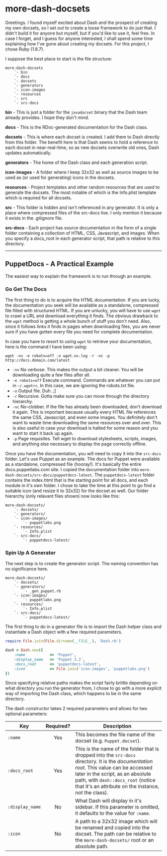 more-dash-docsets
=================

Greetings. I found myself excited about Dash and the prospect of creating my own docsets, so I set out to create a loose framework to do just that. I didn't build it for anyone but myself, but if you'd like to use it, feel free. In case I forget, and I guess for anyone interested, I shall spend some time explaining how I've gone about creating my docsets. For this project, I chose Ruby (1.8.7).

I suppose the best place to start is the file structure:

    more-dash-docsets
        `- bin
        `- docs
        `- docsets
        `- generators
        `- icon-images
        `- resources
        `- src
        `- src-docs

**bin** - This is just a folder for the `javadocset` binary that the Dash team already provides. I hope they don't mind.

**docs** - This is the RDoc-generated documentation for the Dash class.

**docsets** - This is where each docset is created. I add them to Dash directly from this folder. The benefit here is that Dash seems to hold a reference to each docset in near-real-time, so as new docsets overwrite old ones, Dash updates automatically.

**generators** - The home of the Dash class and each generation script.

**icon-images** - A folder where I keep 32x32 as well as source images to be used as (or used for generating) icons in the docsets.

**resources** - Project templates and other random resources that are used to generate the docsets. The most notable of which is the Info.plist template which is required for all docsets.

**src** - This folder is hidden and isn't referenced in any generator. It is only a place where compressed files of the src-docs live. I only mention it because it exists in the .gitignore file.

**src-docs** - Each project has source documentation in the form of a single folder containing a collection of HTML, CSS, Javascript, and images. When you specify a docs_root in each generator script, that path is relative to this directory.

------------------------------------------------------------------------------------

PuppetDocs - A Practical Example
--------------------------------

The easiest way to explain the framework is to run through an example.

### Go Get The Docs

The first thing to do is to acquire the HTML documentation. If you are lucky, the documentation you seek will be available as a standalone, compressed file filled with structured HTML. If you are unlucky, you will have to use `wget` to crawl a URL and download everything it finds. The obvious drawback to the `wget` method is getting a whole bunch of stuff you don't need. Also, since it follows links it finds in pages when downloading files, you are never sure if you have gotten every file you need for complete documentation.

In case you have to resort to using `wget` to retrieve your documentation, here is the command I have been using:

    wget -nv -e robots=off -o wget.nv.log -r -nc -p http://docs.domain.com/latest

* `-nv` No verbose. This makes the output a bit cleaner. You will be downloading quite a few files after all.
* `-e robots=off` Execute command. Commands are whatever you can put in `~/.wgetrc`. In this case, we are ignoring the robots.txt file.
* `-o` Output file. Duh. ;]
* `-r` Recursive. Gotta make sure you can move through the directory hierarchy.
* `-nc` No-clobber. If the file has already been downloaded, don't download it again. This is important because usually every HTML file references the same CSS, Javascript, and even some images. You definitely don't want to waste time downloading the same resources over and over. This is also useful in case your download is halted for some reason and you want to start it back up again.
* `-p` Page requisites. Tell wget to download stylesheets, scripts, images, and anything else necessary to display the page correctly offline.

Once you have the documentation, you will need to copy it into the `src-docs` folder. Let's use Puppet as an example. The docs for Puppet were available as a standalone, compressed file (hooray!). It's basically the entire docs.puppetlabs.com site. I copied the documentation folder into `more-dash-docsets/src-docs/puppetdocs-latest`. The `puppetdocs-latest` folder contains the index.html that is the starting point for all docs, and each module in it's own folder. I chose to take the time at this point to go find a suitable icon (and resize it to 32x32) for the docset as well. Our folder hierarchy (only relavant files shown) now looks like this:

    more-dash-docsets/
        `- docsets/
        `- generators/
        `- icon-images/
            `- puppetlabs.png
        `- resources/
            `- Info.plist
        `- src-docs/
            `- puppetdocs-latest/


### Spin Up A Generator

The next step is to create the generator script. The naming convention has no significance here.

    more-dash-docsets/
        `- docsets/
        `- generators/
            `- _gen_puppet.rb
        `- icon-images/
            `- puppetlabs.png
        `- resources/
            `- Info.plist
        `- src-docs/
            `- puppetdocs-latest/

The first thing to do in a generator file is to import the Dash helper class and instantiate a Dash object with a few required parameters.

```ruby
require File.join(File.dirname(__FILE__), 'Dash.rb')

dash = Dash.new({
    :name           => 'Puppet',
    :display_name   => 'Puppet 3.2',
    :docs_root      => 'puppetdocs-latest',
    :icon           => File.join('icon-images', 'puppetlabs.png')
})
```

Since specifying relative paths makes the script fairly brittle depending on what directory you run the generator from, I chose to go with a more explicit way of importing the Dash class, which happens to be in the same directory.

The dash constructor takes 2 required parameters and allows for two optional parameters:

| Key             | Required? | Description
|-----------------|:---------:|------------
| `:name`         |    Yes    | This becomes the file name of the docset (e.g. `Puppet.docset`).
| `:docs_root`    |    Yes    | This is the name of the folder that is dropped into the `src-docs` directory. It is the _documentation root_. This value can be accessed later in the script, as an absolute path, with `dash::docs_root` (notice that it's an attribute on the instance, not the class).
| `:display_name` |    No     | What Dash will display in it's sidebar. If this parameter is omitted, it defaults to the value for `:name`.
| `:icon`         |    No     | A path to a 32x32 image which will be renamed and copied into the docset. The path can be relative to the `more-dash-docsets/` root or an absolute path.

